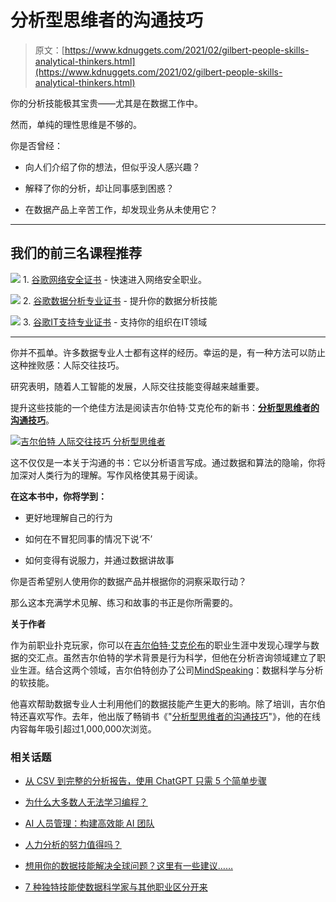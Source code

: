 # 分析型思维者的沟通技巧

> 原文：[https://www.kdnuggets.com/2021/02/gilbert-people-skills-analytical-thinkers.html](https://www.kdnuggets.com/2021/02/gilbert-people-skills-analytical-thinkers.html)

你的分析技能极其宝贵——尤其是在数据工作中。

然而，单纯的理性思维是不够的。

你是否曾经：

+   向人们介绍了你的想法，但似乎没人感兴趣？

+   解释了你的分析，却让同事感到困惑？

+   在数据产品上辛苦工作，却发现业务从未使用它？

* * *

## 我们的前三名课程推荐

![](../Images/0244c01ba9267c002ef39d4907e0b8fb.png) 1\. [谷歌网络安全证书](https://www.kdnuggets.com/google-cybersecurity) - 快速进入网络安全职业。

![](../Images/e225c49c3c91745821c8c0368bf04711.png) 2\. [谷歌数据分析专业证书](https://www.kdnuggets.com/google-data-analytics) - 提升你的数据分析技能

![](../Images/0244c01ba9267c002ef39d4907e0b8fb.png) 3\. [谷歌IT支持专业证书](https://www.kdnuggets.com/google-itsupport) - 支持你的组织在IT领域

* * *

你并不孤单。许多数据专业人士都有这样的经历。幸运的是，有一种方法可以防止这种挫败感：人际交往技巧。

研究表明，随着人工智能的发展，人际交往技能变得越来越重要。

提升这些技能的一个绝佳方法是阅读吉尔伯特·艾克伦布的新书：[**分析型思维者的沟通技巧**](https://www.mindspeaking.com/book)。

[![吉尔伯特 人际交往技巧 分析型思维者](../Images/279a28dea6aa671cbe78e2b905f23935.png)](https://www.mindspeaking.com/book)

这不仅仅是一本关于沟通的书：它以分析语言写成。通过数据和算法的隐喻，你将加深对人类行为的理解。写作风格使其易于阅读。

**在这本书中，你将学到：**

+   更好地理解自己的行为

+   如何在不冒犯同事的情况下说‘不’

+   如何变得有说服力，并通过数据讲故事

你是否希望别人使用你的数据产品并根据你的洞察采取行动？

那么这本充满学术见解、练习和故事的书正是你所需要的。

**关于作者**

作为前职业扑克玩家，你可以在[吉尔伯特·艾克伦布](https://www.linkedin.com/in/eijkelenboom/)的职业生涯中发现心理学与数据的交汇点。虽然吉尔伯特的学术背景是行为科学，但他在分析咨询领域建立了职业生涯。结合这两个领域，吉尔伯特创办了公司[MindSpeaking](https://www.mindspeaking.com/)：数据科学与分析的软技能。

他喜欢帮助数据专业人士利用他们的数据技能产生更大的影响。除了培训，吉尔伯特还喜欢写作。去年，他出版了畅销书《"[分析型思维者的沟通技巧](https://www.mindspeaking.com/book)"》，他的在线内容每年吸引超过1,000,000次浏览。

### 相关话题

+   [从 CSV 到完整的分析报告，使用 ChatGPT 只需 5 个简单步骤](https://www.kdnuggets.com/from-csv-to-complete-analytical-report-with-chatgpt-in-5-simple-steps)

+   [为什么大多数人无法学习编程？](https://www.kdnuggets.com/2022/03/people-fail-learn-programming.html)

+   [AI 人员管理：构建高效能 AI 团队](https://www.kdnuggets.com/2022/03/people-management-ai-building-highvelocity-ai-teams.html)

+   [人力分析的努力值得吗？](https://www.kdnuggets.com/2022/09/efforts-people-analytics-worth-outcome.html)

+   [想用你的数据技能解决全球问题？这里有一些建议……](https://www.kdnuggets.com/2022/04/jhu-want-data-skills-solve-global-problems.html)

+   [7 种独特技能使数据科学家与其他职业区分开来](https://www.kdnuggets.com/2022/05/7-unique-skills-set-data-scientists-apart-professions.html)
